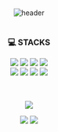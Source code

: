 <br>
<div align="center"> 

![header](https://capsule-render.vercel.app/api?type=transparent&fontColor=1D5D9B&text=HSH'S-GitHub&fontSize=70&animation=twinkling&fontAlignY=38&desc=Ready%20Steady%20Go!&descAlignY=70&descAlign=68)
<br><br>

### 💻 STACKS
<div>
<img src="https://img.shields.io/badge/java-007396?style=for-the-badge&logo=java&logoColor=white">
<img src="https://img.shields.io/badge/Oracle-F80000?style=for-the-badge&logo=Oracle&logoColor=white"> 
<img src="https://img.shields.io/badge/spring boot-6DB33F?style=for-the-badge&logo=spring boot&logoColor=white">
<img src="https://img.shields.io/badge/github-181717?style=for-the-badge&logo=github&logoColor=white">
</div>
<div>
<img src="https://img.shields.io/badge/html5-E34F26?style=for-the-badge&logo=html5&logoColor=white">
<img src="https://img.shields.io/badge/css-1572B6?style=for-the-badge&logo=css3&logoColor=white"> 
<img src="https://img.shields.io/badge/javascript-F7DF1E?style=for-the-badge&logo=javascript&logoColor=black"> 
<img src="https://img.shields.io/badge/jquery-0769AD?style=for-the-badge&logo=jquery&logoColor=white">
</div>
<br>
<br>

![](http://github-profile-summary-cards.vercel.app/api/cards/profile-details?username=HSH-1616&theme=nord_dark	)

![](http://github-profile-summary-cards.vercel.app/api/cards/stats?username=HSH-1616&theme=nord_dark	)
![](http://github-profile-summary-cards.vercel.app/api/cards/repos-per-language?username=HSH-1616&theme=nord_dark	)
</div>


